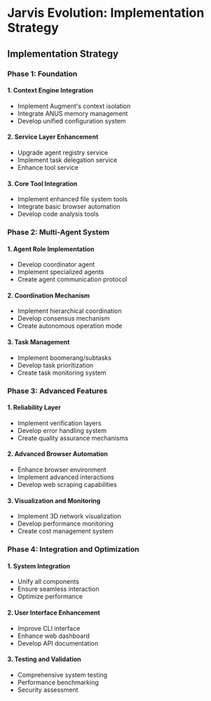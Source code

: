 # Jarvis Evolution: Implementation Strategy

## Implementation Strategy

### Phase 1: Foundation

#### 1. Context Engine Integration
- Implement Augment's context isolation
- Integrate ANUS memory management
- Develop unified configuration system

#### 2. Service Layer Enhancement
- Upgrade agent registry service
- Implement task delegation service
- Enhance tool service

#### 3. Core Tool Integration
- Implement enhanced file system tools
- Integrate basic browser automation
- Develop code analysis tools

### Phase 2: Multi-Agent System

#### 1. Agent Role Implementation
- Develop coordinator agent
- Implement specialized agents
- Create agent communication protocol

#### 2. Coordination Mechanism
- Implement hierarchical coordination
- Develop consensus mechanism
- Create autonomous operation mode

#### 3. Task Management
- Implement boomerang/subtasks
- Develop task prioritization
- Create task monitoring system

### Phase 3: Advanced Features

#### 1. Reliability Layer
- Implement verification layers
- Develop error handling system
- Create quality assurance mechanisms

#### 2. Advanced Browser Automation
- Enhance browser environment
- Implement advanced interactions
- Develop web scraping capabilities

#### 3. Visualization and Monitoring
- Implement 3D network visualization
- Develop performance monitoring
- Create cost management system

### Phase 4: Integration and Optimization

#### 1. System Integration
- Unify all components
- Ensure seamless interaction
- Optimize performance

#### 2. User Interface Enhancement
- Improve CLI interface
- Enhance web dashboard
- Develop API documentation

#### 3. Testing and Validation
- Comprehensive system testing
- Performance benchmarking
- Security assessment
